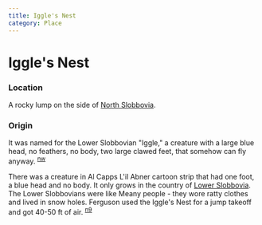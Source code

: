 ```yaml
---
title: Iggle's Nest
category: Place
---
```

# Iggle's Nest
### Location

A rocky lump on the side of [North Slobbovia](North-Slobbovia).

### Origin

It was named for the Lower Slobbovian "Iggle," a creature with a large blue head, no feathers, no body, two large clawed feet, that somehow can fly anyway. <sup>[nw][]</sup>

There was a creature in Al Capps L'il Abner cartoon strip that had one foot, a blue head and no body. It only grows in the country of [Lower Slobbovia](Lower-Slobbovia). The Lower Slobbovians were like Meany people - they wore ratty clothes and lived in snow holes. Ferguson used the Iggle's Nest for a jump takeoff and got 40-50 ft of air. <sup>[n9][]</sup>


[nw]: Names-Walt "Meany Names by Walter Little, 1984"
[n9]: Names-2009 "Meany Names, by Brian Thompson & Emilio Marasco"
